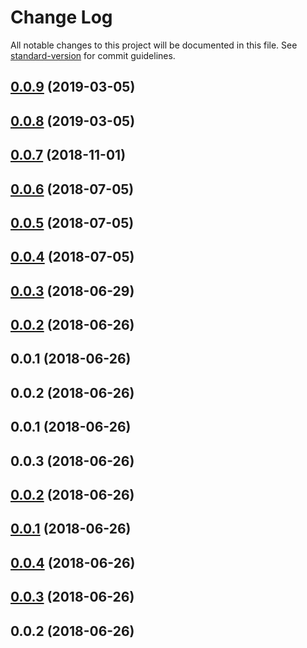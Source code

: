 # Change Log

All notable changes to this project will be documented in this file. See [standard-version](https://github.com/conventional-changelog/standard-version) for commit guidelines.

## [0.0.9](https://github.com/zipme/squidex-module/compare/v0.0.8...v0.0.9) (2019-03-05)



## [0.0.8](https://github.com/zipme/squidex-module/compare/v0.0.7...v0.0.8) (2019-03-05)



<a name="0.0.7"></a>
## [0.0.7](https://github.com/zipme/squidex-module/compare/v0.0.6...v0.0.7) (2018-11-01)



<a name="0.0.6"></a>
## [0.0.6](https://github.com/zipme/squidex-module/compare/v0.0.5...v0.0.6) (2018-07-05)



<a name="0.0.5"></a>
## [0.0.5](https://github.com/zipme/squidex-module/compare/v0.0.4...v0.0.5) (2018-07-05)



<a name="0.0.4"></a>
## [0.0.4](https://github.com/zipme/squidex-module/compare/v0.0.3...v0.0.4) (2018-07-05)



<a name="0.0.3"></a>
## [0.0.3](https://github.com/zipme/squidex-module/compare/v0.0.2...v0.0.3) (2018-06-29)



<a name="0.0.2"></a>
## [0.0.2](https://github.com/zipme/squidex-module/compare/v0.0.1...v0.0.2) (2018-06-26)



<a name="0.0.1"></a>
## 0.0.1 (2018-06-26)



<a name="0.0.2"></a>
## 0.0.2 (2018-06-26)



<a name="0.0.1"></a>
## 0.0.1 (2018-06-26)



<a name="0.0.3"></a>
## 0.0.3 (2018-06-26)



<a name="0.0.2"></a>
## [0.0.2](https://github.com/rb2-bv/squidex/compare/v0.0.1...v0.0.2) (2018-06-26)



<a name="0.0.1"></a>
## [0.0.1](https://github.com/rb2-bv/squidex/compare/v0.0.4...v0.0.1) (2018-06-26)



<a name="0.0.4"></a>
## [0.0.4](https://github.com/rb2-bv/squidex/compare/v0.0.3...v0.0.4) (2018-06-26)



<a name="0.0.3"></a>
## [0.0.3](https://github.com/rb2-bv/squidex/compare/v0.0.2...v0.0.3) (2018-06-26)



<a name="0.0.2"></a>
## 0.0.2 (2018-06-26)
